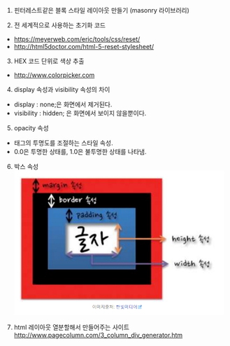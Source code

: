 1. 핀터레스트같은 블록 스타일 레이아웃 만들기 (masonry 라이브러리)

2. 전 세계적으로 사용하는 초기화 코드
- https://meyerweb.com/eric/tools/css/reset/
- http://html5doctor.com/html-5-reset-stylesheet/

3. HEX 코드 단위로 색상 추출
- http://www.colorpicker.com

4. display 속성과 visibility 속성의 차이
- display : none;은 화면에서 제거된다.
- visibility : hidden; 은 화면에서 보이지 않을뿐이다.

5. opacity 속성
- 태그의 투명도를 조절하는 스타일 속성.
- 0.0은 투명한 상태를, 1.0은 불투명한 상태를 나타냄.

6. 박스 속성
![CSS 박스 모델 속성](/images/css_box_model_property.PNG)

7. html 레이아웃 열분할해서 만들어주는 사이트
http://www.pagecolumn.com/3_column_div_generator.htm
